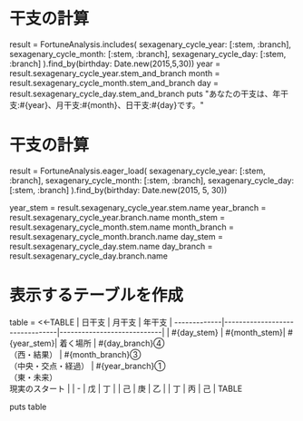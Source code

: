 # 干支の計算
result = FortuneAnalysis.includes(
  sexagenary_cycle_year: [:stem, :branch],
  sexagenary_cycle_month: [:stem, :branch],
  sexagenary_cycle_day: [:stem, :branch]
).find_by(birthday: Date.new(2015,5,30))
year = result.sexagenary_cycle_year.stem_and_branch
month = result.sexagenary_cycle_month.stem_and_branch
day = result.sexagenary_cycle_day.stem_and_branch
puts "あなたの干支は、年干支:#{year}、月干支:#{month}、日干支:#{day}です。"



# 干支の計算
result = FortuneAnalysis.eager_load(
  sexagenary_cycle_year: [:stem, :branch],
  sexagenary_cycle_month: [:stem, :branch],
  sexagenary_cycle_day: [:stem, :branch]
).find_by(birthday: Date.new(2015, 5, 30))

year_stem = result.sexagenary_cycle_year.stem.name
year_branch = result.sexagenary_cycle_year.branch.name
month_stem = result.sexagenary_cycle_month.stem.name
month_branch = result.sexagenary_cycle_month.branch.name
day_stem = result.sexagenary_cycle_day.stem.name
day_branch = result.sexagenary_cycle_day.branch.name

# 表示するテーブルを作成
table = <<-TABLE
 | 日干支  | 月干支   | 年干支 |
-------------|--------------------------------|----------------------------|
   | #{day_stem}  | #{month_stem}| #{year_stem}|
着く場所 | #{day_branch}④<br/>（西・結果） | #{month_branch}③<br/>（中央・交点・経過）              | #{year_branch}①<br/>（東・未来）<br/> 現実のスタート |
  | -             | 戊                              | 丁                          |
  | 己             | 庚                              | 乙                          |
  | 丁             | 丙                              | 己                          |
TABLE

puts table